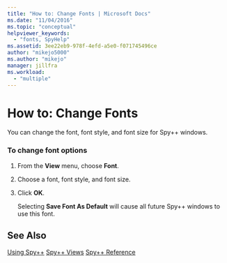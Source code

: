 ```yaml
---
title: "How to: Change Fonts | Microsoft Docs"
ms.date: "11/04/2016"
ms.topic: "conceptual"
helpviewer_keywords:
  - "fonts, SpyHelp"
ms.assetid: 3ee22eb9-978f-4efd-a5e0-f071745496ce
author: "mikejo5000"
ms.author: "mikejo"
manager: jillfra
ms.workload:
  - "multiple"
---
```

# How to: Change Fonts
You can change the font, font style, and font size for Spy++ windows.

### To change font options

1. From the **View** menu, choose **Font**.

2. Choose a font, font style, and font size.

3. Click **OK**.

   Selecting **Save Font As Default** will cause all future Spy++ windows to use this font.

## See Also
 [Using Spy++](../debugger/using-spy-increment.md)
 [Spy++ Views](../debugger/spy-increment-views.md)
 [Spy++ Reference](../debugger/spy-increment-reference.md)